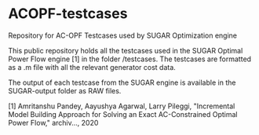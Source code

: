 # ACOPF-testcases
Repository for AC-OPF Testcases used by SUGAR Optimization engine

This public repository holds all the testcases used in the SUGAR Optimal Power Flow engine [1] in the folder /testcases. The testcases are formatted as a .m file with all the relevant generator cost data.

The output of each testcase from the SUGAR engine is available in the SUGAR-output folder as RAW files.


[1] Amritanshu Pandey, Aayushya Agarwal, Larry Pileggi, "Incremental Model Building Approach for Solving an Exact AC-Constrained Optimal Power Flow," archiv..., 2020
